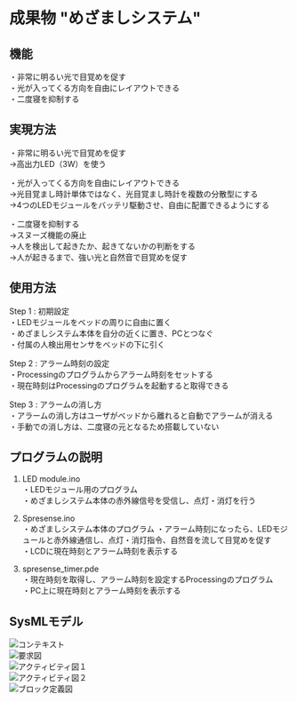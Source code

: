 # 成果物 "めざましシステム"

## 機能  
・非常に明るい光で目覚めを促す  
・光が入ってくる方向を自由にレイアウトできる  
・二度寝を抑制する  

## 実現方法  
・非常に明るい光で目覚めを促す  
→高出力LED（3W）を使う  

・光が入ってくる方向を自由にレイアウトできる  
→光目覚まし時計単体ではなく、光目覚まし時計を複数の分散型にする  
→4つのLEDモジュールをバッテリ駆動させ、自由に配置できるようにする  

・二度寝を抑制する  
→スヌーズ機能の廃止  
→人を検出して起きたか、起きてないかの判断をする  
→人が起きるまで、強い光と自然音で目覚めを促す  

## 使用方法  
Step 1 : 初期設定  
・LEDモジュールをベッドの周りに自由に置く  
・めざましシステム本体を自分の近くに置き、PCとつなぐ  
・付属の人検出用センサをベッドの下に引く

Step 2 : アラーム時刻の設定  
・Processingのプログラムからアラーム時刻をセットする  
・現在時刻はProcessingのプログラムを起動すると取得できる  

Step 3 : アラームの消し方  
・アラームの消し方はユーザがベッドから離れると自動でアラームが消える  
・手動での消し方は、二度寝の元となるため搭載していない  

## プログラムの説明  
1. LED module.ino  
・LEDモジュール用のプログラム  
・めざましシステム本体の赤外線信号を受信し、点灯・消灯を行う  

2. Spresense.ino  
・めざましシステム本体のプログラム
・アラーム時刻になったら、LEDモジュールと赤外線通信し、点灯・消灯指令、自然音を流して目覚めを促す  
・LCDに現在時刻とアラーム時刻を表示する  

3. spresense_timer.pde  
・現在時刻を取得し、アラーム時刻を設定するProcessingのプログラム  
・PC上に現在時刻とアラーム時刻を表示する  

## SysMLモデル  
![コンテキスト](https://user-images.githubusercontent.com/76985880/104989464-dbbd3280-5a5d-11eb-8f0c-6c73a56bafb7.jpg)  
![要求図](https://user-images.githubusercontent.com/76985880/104989656-42425080-5a5e-11eb-949f-91e145ce898c.jpg)  
![アクティビティ図１](https://user-images.githubusercontent.com/76985880/104989660-453d4100-5a5e-11eb-8996-e78fc5dbd606.jpg)  
![アクティビティ図２](https://user-images.githubusercontent.com/76985880/104989669-47070480-5a5e-11eb-943f-d7e14688427b.jpg)  
![ブロック定義図](https://user-images.githubusercontent.com/76985880/104989674-49695e80-5a5e-11eb-915b-4a05b521485b.jpg)  
